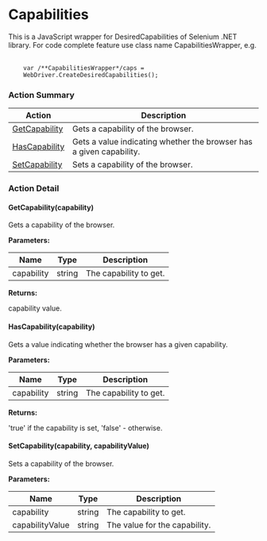 # Capabilities

This is a JavaScript wrapper for DesiredCapabilities of Selenium .NET library.For code complete feature use class name CapabilitiesWrapper, e.g. <br><br><p style="margin-left: 30px;"><code>var /&#42;&#42;CapabilitiesWrapper&#42;/caps = WebDriver.CreateDesiredCapabilities();</code></p>






<!-- ============================== property summary ========================== -->

	
<!-- ============================== action summary ========================== -->



### Action Summary

|  **Action** | **Description** | 
| ----------- | --------------- |
|	[GetCapability](#GetCapability) | Gets a capability of the browser. |
|	[HasCapability](#HasCapability) | Gets a value indicating whether the browser has a given capability. |
|	[SetCapability](#SetCapability) | Sets a capability of the browser. |




<!-- ============================== property detail ========================== -->
	
	
<!-- ============================== action detail ========================== -->
	
### Action Detail
		
<a name="GetCapability"></a>    
#### GetCapability(capability)

Gets a capability of the browser.


**Parameters:**

|	**Name** | **Type** | **Description** |
| ---------- | -------- | --------------- |
| capability | string |	The capability to get. |




**Returns:**

capability value.



<a name="see.also.capabilities.getcapability"></a>

<a name="HasCapability"></a>    
#### HasCapability(capability)

Gets a value indicating whether the browser has a given capability.


**Parameters:**

|	**Name** | **Type** | **Description** |
| ---------- | -------- | --------------- |
| capability | string |	The capability to get. |




**Returns:**

'true' if the capability is set, 'false' - otherwise.



<a name="see.also.capabilities.hascapability"></a>

<a name="SetCapability"></a>    
#### SetCapability(capability, capabilityValue)

Sets a capability of the browser.


**Parameters:**

|	**Name** | **Type** | **Description** |
| ---------- | -------- | --------------- |
| capability | string |	The capability to get. |
| capabilityValue | string |	The value for the capability. |





<a name="see.also.capabilities.setcapability"></a>

	

